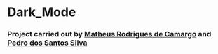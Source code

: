  # Dark_Mode
 
 ### Project carried out by [Matheus Rodrigues de Camargo](https://github.com/MathzRod) and [Pedro dos Santos Silva](https://github.com/Pedrox32)

 